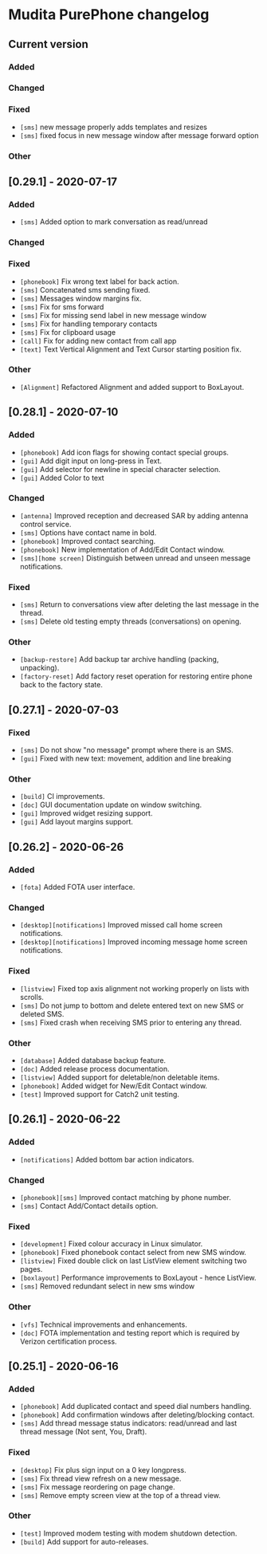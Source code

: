 # Mudita PurePhone changelog

## Current version

### Added

### Changed

### Fixed

* `[sms]` new message properly adds templates and resizes
* `[sms]` fixed focus in new message window after message forward option 

### Other

## [0.29.1] - 2020-07-17

### Added
* `[sms]` Added option to mark conversation as read/unread 

### Changed

### Fixed
* `[phonebook]` Fix wrong text label for back action.
* `[sms]` Concatenated sms sending fixed.
* `[sms]` Messages window margins fix.
* `[sms]` Fix for sms forward
* `[sms]` Fix for missing send label in new message window
* `[sms]` Fix for handling temporary contacts
* `[sms]` Fix for clipboard usage
* `[call]` Fix for adding new contact from call app 
* `[text]` Text Vertical Alignment and Text Cursor starting position fix. 

### Other
* `[Alignment]` Refactored Alignment and added support to BoxLayout. 

## [0.28.1] - 2020-07-10

### Added
* `[phonebook]` Add icon flags for showing contact special groups.
* `[gui]` Add digit input on long-press in Text.
* `[gui]` Add selector for newline in special character selection.
* `[gui]` Added Color to text

### Changed
 * `[antenna]` Improved reception and decreased SAR by adding antenna control service.
 * `[sms]` Options have contact name in bold.
 * `[phonebook]` Improved contact searching.
 * `[phonebook]` New implementation of Add/Edit Contact window.
 * `[sms][home screen]` Distinguish between unread and unseen message notifications.

### Fixed
 * `[sms]` Return to conversations view after deleting the last message in the thread.
 * `[sms]` Delete old testing empty threads (conversations) on opening.

### Other
 * `[backup-restore]` Add backup tar archive handling (packing, unpacking).
 * `[factory-reset]` Add factory reset operation for restoring entire phone back to the factory state. 
 
## [0.27.1] - 2020-07-03

### Fixed
* `[sms]` Do not show "no message" prompt where there is an SMS.
* `[gui]` Fixed with new text: movement, addition and line breaking

### Other
* `[build]` CI improvements.
* `[doc]` GUI documentation update on window switching.
* `[gui]` Improved widget resizing support.
* `[gui]` Add layout margins support.

## [0.26.2] - 2020-06-26

### Added

* `[fota]` Added FOTA user interface.

### Changed

* `[desktop][notifications]` Improved missed call home screen notifications.
* `[desktop][notifications]` Improved incoming message home screen notifications.

### Fixed

* `[listview]` Fixed top axis alignment not working properly on lists with scrolls.
* `[sms]` Do not jump to bottom and delete entered text on new SMS or deleted SMS.
* `[sms]` Fixed crash when receiving SMS prior to entering any thread.

### Other
* `[database]` Added database backup feature.
* `[doc]` Added release process documentation.
* `[listview]` Added support for deletable/non deletable items. 
* `[phonebook]` Added widget for New/Edit Contact window.
* `[test]` Improved support for Catch2 unit testing.

## [0.26.1] - 2020-06-22

### Added
* `[notifications]` Added bottom bar action indicators.

### Changed
* `[phonebook][sms]` Improved contact matching by phone number.
* `[sms]` Contact Add/Contact details option.

### Fixed
* `[development]` Fixed colour accuracy in Linux simulator. 
* `[phonebook]` Fixed phonebook contact select from new SMS window.
* `[listview]` Fixed double click on last ListView element switching two pages.
* `[boxlayout]` Performance improvements to BoxLayout - hence ListView.
* `[sms]` Removed redundant select in new sms window 

### Other
* `[vfs]` Technical improvements and enhancements.
* `[doc]` FOTA implementation and testing report which is required by Verizon certification process.

## [0.25.1] - 2020-06-16

### Added
* `[phonebook]` Add duplicated contact and speed dial numbers handling.
* `[phonebook]` Add confirmation windows after deleting/blocking contact. 
* `[sms]` Add thread message status indicators: read/unread and last thread message (Not sent, You, Draft).

### Fixed
* `[desktop]` Fix plus sign input on a 0 key longpress.
* `[sms]` Fix thread view refresh on a new message.
* `[sms]` Fix message reordering on page change.
* `[sms]` Remove empty screen view at the top of a thread view.

### Other
* `[test]` Improved modem testing with modem shutdown detection.
* `[build]` Add support for auto-releases.
